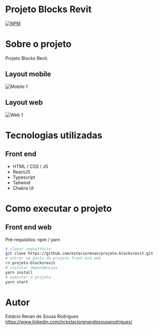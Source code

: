 # Projeto Blocks Revit 
[![NPM](https://img.shields.io/npm/l/react)](https://github.com/devsuperior/sds1-wmazoni/blob/master/LICENSE) 
# Sobre o projeto
Projeto Blocks Revit.
## Layout mobile
![Mobile 1](https://github.com/estaciorenan/projeto-blocksrevit/blob/main/public/media/tela-mobile.PNG) 
## Layout web
![Web 1](https://github.com/estaciorenan/projeto-blocksrevit/blob/main/public/media/tela-desktop.PNG)

# Tecnologias utilizadas
## Front end
- HTML / CSS / JS 
- ReactJS
- Typescript
- Tailwind
- Chakra UI
# Como executar o projeto
## Front end web
Pré-requisitos: npm / yarn
```bash
# clonar repositório
git clone https://github.com/estaciorenan/projeto-blocksrevit.git
# entrar na pasta do projeto front end web
cd projeto-blocksrevit
# instalar dependências
yarn install
# executar o projeto
yarn start
```
# Autor
Estácio Renan de Sousa Rodrigues
https://www.linkedin.com/in/estaciorenandesousarodrigues/